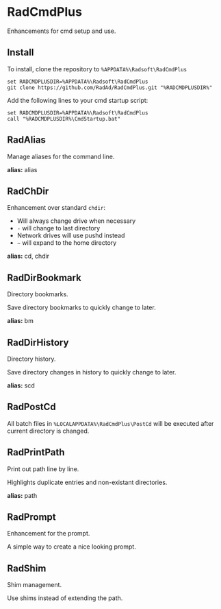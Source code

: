 # RadCmdPlus
Enhancements for cmd setup and use.

## Install

To install, clone the repository to `%APPDATA%\Radsoft\RadCmdPlus`
```
set RADCMDPLUSDIR=%APPDATA%\Radsoft\RadCmdPlus
git clone https://github.com/RadAd/RadCmdPlus.git "%RADCMDPLUSDIR%"
```

Add the following lines to your cmd startup script:
```
set RADCMDPLUSDIR=%APPDATA%\Radsoft\RadCmdPlus
call "%RADCMDPLUSDIR%\CmdStartup.bat"
```

## RadAlias
Manage aliases for the command line.

**alias:** alias

## RadChDir
Enhancement over standard `chdir`:
- Will always change drive when necessary
- `-` will change to last directory
- Network drives will use pushd instead
- `~` will expand to the home directory

**alias:** cd, chdir

## RadDirBookmark
Directory bookmarks.

Save directory bookmarks to quickly change to later.

**alias:** bm

## RadDirHistory
Directory history.

Save directory changes in history to quickly change to later.

**alias:** scd

## RadPostCd
All batch files in `%LOCALAPPDATA%\RadCmdPlus\PostCd` will be executed after current directory is changed.

## RadPrintPath
Print out path line by line.

Highlights duplicate entries and non-existant directories.

**alias:** path

## RadPrompt
Enhancement for the prompt.

A simple way to create a nice looking prompt.

## RadShim
Shim management.

Use shims instead of extending the path.
